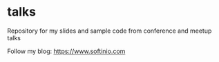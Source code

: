# talks
Repository for my slides and sample code from conference and meetup talks

Follow my blog: <https://www.softinio.com>
